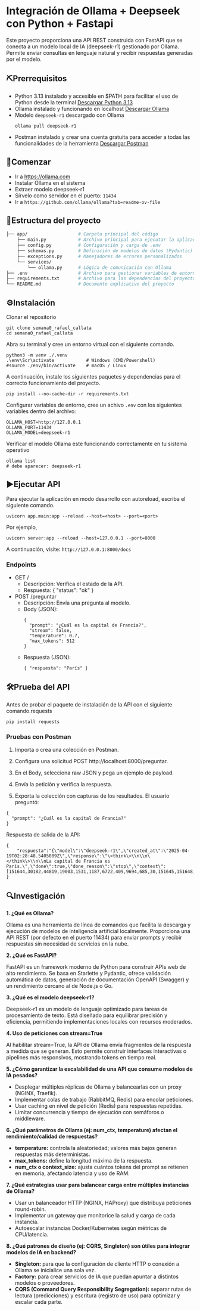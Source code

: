 # Integración de Ollama + Deepseek con Python + Fastapi

Este proyecto proporciona una API REST construida con FastAPI que se conecta a un modelo local de IA (deepseek-r1) gestionado por Ollama. Permite enviar consultas en lenguaje natural y recibir respuestas generadas por el modelo.

## ⛏Prerrequisitos

- Python 3.13 instalado y accesible en $PATH para facilitar el uso de Python desde la terminal [Descargar Python 3.13](https://www.python.org/downloads/release/python-3130/)
- Ollama instalado y funcionando en localhost [Descargar Ollama](https://ollama.com/download)
- Modelo `deepseek-r1` descargado con Ollama
  ```shell
  ollama pull deepseek-r1
  ```
- Postman instalado y crear una cuenta gratuita para acceder a todas las funcionalidades de la herramienta [Descargar Postman](https://www.postman.com/downloads/)

## 🚀Comenzar

- Ir a https://ollama.com
- Instalar Ollama en el sistema
- Extraer modelo deepseek-r1
- Sírvelo como servidor en el puerto: `11434`
- Ir a `https://github.com/ollama/ollama?tab=readme-ov-file`


## 📂Estructura del proyecto
```bash
├── app/                   # Carpeta principal del código
    ├── main.py            # Archivo principal para ejecutar la aplicación
    ├── config.py          # Configuración y carga de .env
    ├── schemas.py         # Definición de modelos de datos (Pydantic)
    ├── exceptions.py      # Manejadores de errores personalizados
    └── services/
        └── ollama.py      # Lógica de comunicación con Ollama
├── .env                   # Archivo para gestionar variables de entorno
├── requirements.txt       # Archivo para las dependencias del proyecto
└── README.md              # Documento explicativo del proyecto
```

## ⚙Instalación

Clonar el repositorio

```shell
git clone semana0_rafael_callata
cd semana0_rafael_callata
```

Abra su terminal y cree un entorno virtual con el siguiente comando.
```shell
python3 -m venv ./.venv
.\env\Scr\activate            # Windows (CMD/Powershell)
#source ./env/bin/activate    # macOS / Linux
```

A continuación, instale los siguientes paquetes y dependencias para el correcto funcionamiento del proyecto.
```shell
pip install --no-cache-dir -r requirements.txt
```
Configurar variables de entorno, cree un achivo `.env` con los siguientes variables dentro del archivo:
```shell
OLLAMA_HOST=http://127.0.0.1
OLLAMA_PORT=11434
OLLAMA_MODEL=deepseek‑r1
```

Verificar el modelo Ollama este funcionando correctamente en tu sistema operativo
```shell
ollama list
# debe aparecer: deepseek‑r1
```

## ▶Ejecutar API
Para ejecutar la aplicación en modo desarrollo con autoreload, escriba el siguiente comando.
```shell
uvicorn app.main:app --reload --host=<host> --port=<port>
```
Por ejemplo,
```shell
uvicorn server:app --reload --host=127.0.0.1 --port=8000
```
A continuación, visite: `http://127.0.0.1:8000/docs`

### Endpoints

- GET /
  - Descripción: Verifica el estado de la API.
  - Respuesta: { "status": "ok" }
- POST /preguntar
  - Descripción: Envía una pregunta al modelo.
  - Body (JSON):
    ```shell
    {
      "prompt": "¿Cuál es la capital de Francia?",
      "stream": false,
      "temperature": 0.7,
      "max_tokens": 512
    }
    ```
  - Respuesta (JSON):
    ```shell
    { "respuesta": "París" }
    ```

## 🛠Prueba del API
Antes de probar el paquete de instalación de la API con el siguiente comando.requests
```shell
pip install requests
```
### Pruebas con Postman
1. Importa o crea una colección en Postman.

2. Configura una solicitud POST http://localhost:8000/preguntar.

3. En el Body, selecciona raw JSON y pega un ejemplo de payload.

4. Envía la petición y verifica la respuesta.

5. Exporta la colección con capturas de los resultados.
El usuario preguntó:
```shell
{
  "prompt": "¿Cuál es la capital de Francia?"
}
```
Respuesta de salida de la API:
```shell
{
    "respuesta":"{\"model\":\"deepseek-r1\",\"created_at\":\"2025-04-19T02:28:48.5405089Z\",\"response\":\"\<think\>\\n\\n\</think\>\\n\\nLa capital de Francia es París.\",\"done\":true,\"done_reason\":\"stop\",\"context\":[151644,30182,44819,19003,1531,1187,6722,409,9694,685,30,151645,151648,271,151649,271,8747,6722,409,9694,685,1531,4270,23422,13],\"total_duration\":3763040100,\"load_duration\":19288200,\"prompt_eval_count\":13,\"prompt_eval_duration\":260436600,\"eval_count\":14,\"eval_duration\":3482755300}"
}
```
## 🔍Investigación

**1. ¿Qué es Ollama?**

   Ollama es una herramienta de línea de comandos que facilita la descarga y ejecución de modelos de inteligencia artificial localmente. Proporciona una API REST (por defecto en el puerto 11434) para enviar prompts y recibir respuestas sin necesidad de servicios en la nube.
   
**2. ¿Qué es FastAPI?**
   
   FastAPI es un framework moderno de Python para construir APIs web de alto rendimiento. Se basa en Starlette y Pydantic, ofrece validación automática de datos, generación de documentación OpenAPI (Swagger) y un rendimiento cercano al de Node.js o Go.
   
**3. ¿Qué es el modelo deepseek-r1?**

   Deepseek-r1 es un modelo de lenguaje optimizado para tareas de procesamiento de texto. Está diseñado para equilibrar precisión y eficiencia, permitiendo implementaciones locales con recursos moderados.
   
**4. Uso de peticiones con stream=True**

   Al habilitar stream=True, la API de Ollama envía fragmentos de la respuesta a medida que se generan. Esto permite construir interfaces interactivas o pipelines más responsivos, mostrando tokens en tiempo real.
      
**5. ¿Cómo garantizar la escalabilidad de una API que consume modelos de IA pesados?**
   
   - Desplegar múltiples réplicas de Ollama y balancearlas con un proxy (NGINX, Traefik).
   - Implementar colas de trabajo (RabbitMQ, Redis) para encolar peticiones.
   - Usar caching en nivel de petición (Redis) para respuestas repetidas.
   - Limitar concurrencia y tiempo de ejecución con semáforos o middleware.

**6. ¿Qué parámetros de Ollama (ej: num_ctx, temperature) afectan el rendimiento/calidad de respuestas?**
   
   - **temperature:** controla la aleatoriedad; valores más bajos generan respuestas más deterministas.
   - **max_tokens:** define la longitud máxima de la respuesta.
   - **num_ctx o context_size:** ajusta cuántos tokens del prompt se retienen en memoria, afectando latencia y uso de RAM.
     
**7. ¿Qué estrategias usar para balancear carga entre múltiples instancias de Ollama?**
   
   - Usar un balanceador HTTP (NGINX, HAProxy) que distribuya peticiones round-robin.
   - Implementar un gateway que monitorice la salud y carga de cada instancia.
   - Autoescalar instancias Docker/Kubernetes según métricas de CPU/latencia.
  
**8. ¿Qué patrones de diseño (ej: CQRS, Singleton) son útiles para integrar modelos de IA en backend?**
    
  - **Singleton:** para que la configuración de cliente HTTP o conexión a Ollama se inicialice una sola vez.
  - **Factory:** para crear servicios de IA que puedan apuntar a distintos modelos o proveedores.
  - **CQRS (Command Query Responsibility Segregation):** separar rutas de lectura (predicciones) y escritura (registro de uso) para optimizar y escalar cada parte.

